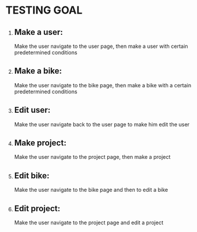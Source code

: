 # TESTING GOAL
1.	## Make a user: 
    Make the user navigate to the user page, then make a user with certain predetermined conditions
2.	## Make a bike: 
    Make the user navigate to the bike page, then make a bike with a certain predetermined conditions
3.	## Edit user:
    Make the user navigate back to the user page to make him edit the user
4.	## Make project:
    Make the user navigate to the project page, then make a project
5.	## Edit bike:
    Make the user navigate to the bike page and then to edit a bike
6.	## Edit project:
    Make the user navigate to the project page and edit a project

